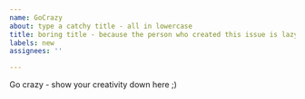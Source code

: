```yaml
---
name: GoCrazy
about: type a catchy title - all in lowercase
title: boring title - because the person who created this issue is lazy
labels: new
assignees: ''

---
```


Go crazy - show your creativity down here ;)
